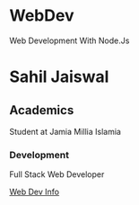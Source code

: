 # WebDev
Web Development With Node.Js

# Sahil Jaiswal

## Academics

Student at Jamia Millia Islamia

### Development

Full Stack Web Developer

[Web Dev Info](https://jaiswalsahil844.github.io/WebDev/)

<!---
![My Image](https://avatars3.githubusercontent.com/u/43785914?s=460&v=4)
--->
